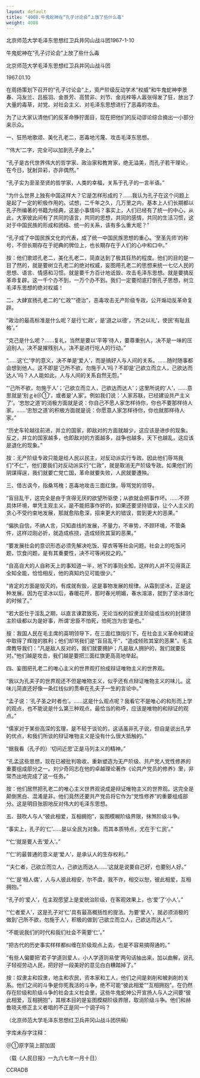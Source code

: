 ```yaml
---
layout: default
title: "4008.牛鬼蛇神在“孔子讨论会”上放了些什么毒"
weight: 4008
---
```


北京师范大学毛泽东思想红卫兵井冈山战斗团1967-1-10

牛鬼蛇神在“孔子讨论会”上放了些什么毒

北京师范大学毛泽东思想红卫兵井冈山战斗团

1967.01.10

在周扬策划下召开的“孔子讨论会”上，资产阶级反动学术“权威”和牛鬼蛇神李景春、冯友兰、吕振羽、金景芳、高赞非、刘节、金兆梓等人嚣张得发了狂，放出了大量的毒草，对党、对社会主义、对毛泽东思想进行了恶毒的攻击。

为了让大家认清他们的反革命狰狞面目，现在把他们的反动谬论综合摘出一小部分来示众。

一、狂热地歌颂、美化孔老二，恶毒地污蔑、攻击毛泽东思想。

“‘伟大’二字，完全可以加到孔子身上。”

“孔子是古代世界伟大的哲学家、政治家和教育家，绝无溢美，而孔子若干理论，在今日，犹射异彩，亦非偶然。”

“孔子实为至圣至贤的哲学家，人类的幸福，关系于孔子的一言半语。”

“为什么世界上独有中国这样大？它是怎样形成的？……我认为孔子在这个问题上是起了一定的积极作用的。试想，二千年之久，几万里之内，基本上人们长期都以孔子所编著的书籍为经典，这是小事情吗？事实上，人们已经有了统一的中心，从此，大家彼此间有了共同的语言，共同的思想，共同的感情，共同的生活习惯，这对于中国民族的形成和团结、统一的关系，该有多么重大呢？”

“孔子成了中国民族文化的代表，成了统一中国民族思想的重心。‘至圣先师’的称号，不但长期存在于祀典的牌位上，也长期存在于人们的心中和口中。”

按：他们歌颂孔老二，美化孔老二，简直达到了极其狂热的程度。他们的目的是一目了然的，就是要树立孔老二的绝对权威，妄图用孔老二的思想来统一七亿人民的思想、语言、情感和习惯。就是要千方百计地诋毁、攻击毛泽东思想。就是要搞反革命复辟。这一千个办不到，一万个办不到。我们一定要彻底打倒孔子思想，树立毛泽东思想的绝对权威！

二、大肆宣扬孔老二的“仁政”“德治”，恶毒攻击无产阶级专政，公开煽动反革命复辟。

“政治的最高标准是什么呢？是行‘仁政’，是‘道之以德’，‘齐之以礼’，使民‘有耻且格’。”

“克己是什么呢？……复礼，当然是要以‘平等’待人，要尊重别人，决不是一味的压迫别人，决不是摧残别人，决不是进行吃人的行动。”

“……这‘仁’字的意义，决不单是‘爱人’，而是搞好人与人间的关系。……随时随事都会想到他人。这不即是‘己所不欲，勿施于人’吗？不即是‘己欲立而立人，己欲达而达人’吗？人人能如此，人与人间的关系自然无怨。”

“‘己所不欲，勿施于人’；‘己欲立而立人，己欲达而达人’；这里所说的‘人’，……意思就是‘别ｇè＠①’，或者是‘人家’。例如我们说：‘人家苏联，已经建设共产主义了’。‘忠恕之道’的消极方面就是说：你自己不愿人家怎样待你，你也不要那样待人家。……‘忠恕之道’的积极方面就是说：你愿意人家怎样待你，你也就那样待人家。”

“历史车轮越往前进，并立的国家，即敌对的方面就越少，这应该是进步的现象。反之，并立的国家越多，也即敌对的方面越多，战争也越多，天下也越乱，这应该是退化的现象。”

按：无产阶级专政只能是给人民以民主，对反动派实行专政。因此他们辱骂我们“不仁”，他们要我们对反动派实行“仁政”，就是取消无产阶级专政。如果他们的阴谋得逞，我们就要亡党亡国，革命就要失败，人民就要遭殃。

三、借古讽今，指桑骂槐；恶毒地攻击三面红旗，辱骂党的领导。

“盲目乱干，这完全是由于贪得无厌的欲望所驱使；从欲就会把事作坏。……不顾具体环境，单凭主观主义，是不能把事作好的，如果还要坚持错误，让个人主义的贪心不受约束地发展，那就愈陷愈深，招来更大的错误，尝到更大的恶果。”

“偏执自信，不纳人言，只知直线的发展，不量力，不审势，不顾环境，不管条件，这样过刚必折，就造成栋挠，造成倾败其室的恶果。”

“要发展社会的意识形态必须先解决吃饭、穿衣等等社会问题。社会上的吃饭问题，饮食问题，是有其重要性，决不可等闲视之的。”

“自高自大的人自称天上的事知道一半，地下的事则全知，这样的人并不见得真正全知全能，恰恰相反，他的真知灼见可能很少。”

“肯定的方面是毁灭的，有成就有毁，这是事物发展的规律。从霜到坚冰，正是这种发展。因为在坚冰以后，春暖花开，那时春光明媚，春水溶溶，就到了坚冰溶化的时候了。”

“若大臣仕于淫乱之期，以直言谏君致死，无论当权的奴隶主阶级或当权的封建领主阶级都以为是好事，所谓‘忠臣不怕死，怕死岂为忠’是也。”

按：我国人民在毛主席的英明领导下，在三面红旗指引下，在社会主义革命和建设中取得了辉煌的胜利；他们却骂我们是“盲目乱干”，“造成倾败其室的恶果”。毛主席教导我们：“凡是敌人反对的，我们就要拥护；凡是敌人拥护的，我们就要反对。”他们越是攻击，我们越是要把三面红旗更高高地举起。

四、妄图把孔老二的唯心主义的世界观打扮成辩证唯物主义的世界观。

“我以为孔夫子的世界观还不但是唯物主义，似乎还有点辩证唯物主义的味儿。这味儿简直还好像一条红线似的贯串在孔夫子一生的言论中。”

“孟子说：‘孔子圣之时者也’。……这是什么观点呢？我看它不是唯心的和形而上学的观点，也不能说是什么第三种观点，最恰当的称呼，应该是唯物的和辩证的观点。”

“儒家对于某些高深的玄理，是不轻于谈论的，这话虽非孔子说，但自是说出孔学的优点，和我们所谈的辩证唯物主义是没有什么很大抵触的。”

“据我看（孔子的）‘切问近思’正是马列主义的精神。”

“孔孟这些思想，现在已被批判吸收，重新塑造为无产阶级、共产党人党性修养的重要组成部分之一。刘少奇同志在他的卓越理论著作《论共产党员的修养》里，非常杰出地完成了这一任务。”

按：他们居然把孔老二的唯心主义世界观说成是辩证唯物主义的世界观。这完全是颠倒黑白、混淆是非。他们竟然还要共产党员将它作为“党性修养”的重要组成部分。这是明目张胆地反对伟大的毛泽东思想。

五、鼓吹人与人“彼此相爱，互相拥抱”，妄图模糊阶级界限，抹煞阶级斗争。

“事实上，孔子的‘仁’……是以全民为对象。而其本质特点，尤在于‘仁民’。”

“‘仁’就是要人去‘爱人’。”

“‘仁’的最普通的意义是‘爱人’，是承认人的生存权利。”

“‘夫仁者，己欲立而立人，己欲达而达人……’这就是说要自己好，也要别人好。”

“‘仁’是‘相人偶’，人与人彼此相安，尔不虞，我不诈，相交以恕，彼此相爱，互相拥抱。”

“孔子的‘爱人’，在主观愿望上是爱统治阶级，在客观效果上，也‘爱’了‘小人’。”

“‘仁者爱人’，这是孔子对‘仁’具有最高概括性的提法。为要‘爱人’，就必须消极的做到‘己所不欲，勿施于人’，积极的做到‘己欲立而立人，己欲达而达人’”。

“不能说我们的时代和我们社会不需要‘仁’。”

“把古代的历史事实样样都纠缠在阶级观点上去，也是不容易搞得通的。”

“有些人偏要把‘君子学道则爱人，小人学道则易使’两句话抽出来，加以曲解，说孔子轻视劳动人民，把好好一段美好的意见白白糟踏掉了。”

按：奴隶主和奴隶，地主和农民，资本家和工人，他们之间是剥削和被剥削的关系。他们之间的斗争是你死我活的斗争，绝不可能“彼此相爱”“互相拥抱”。在仍然存在阶级和阶级斗争的社会主义社会里，这些牛鬼蛇神公开宣扬人与人之间要“彼此相爱，互相拥抱”，其根本目的是妄图模糊阶级界限，取消阶级斗争。他们和赫鲁晓夫修正主义者唱的不正是同一个调子吗？

（北京师范大学毛泽东思想红卫兵井冈山战斗团供稿）

字库未存字注释：

＠①原字简上部加固

（载《人民日报》一九六七年一月十日）

CCRADB

